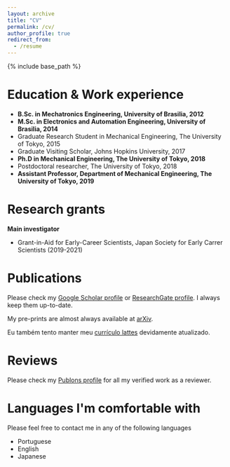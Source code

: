 ```yaml
---
layout: archive
title: "CV"
permalink: /cv/
author_profile: true
redirect_from:
  - /resume
---
```


{% include base_path %}

Education & Work experience
======
* **B.Sc. in Mechatronics Engineering, University of Brasilia, 2012**
* **M.Sc. in Electronics and Automation Engineering, University of Brasilia, 2014**
* Graduate Research Student in Mechanical Engineering, The University of Tokyo, 2015
* Graduate Visiting Scholar, Johns Hopkins University, 2017
* **Ph.D in Mechanical Engineering, The University of Tokyo, 2018**
* Postdoctoral researcher, The University of Tokyo, 2018
* **Assistant Professor, Department of Mechanical Engineering, The University of Tokyo, 2019**

Research grants
======
**Main investigator**
* Grant-in-Aid for Early-Career Scientists, Japan Society for Early Carrer Scientists (2019-2021)

Publications
======
Please check my [Google Scholar profile](https://scholar.google.com/citations?user=4yzonSsAAAAJ&hl) or [ResearchGate profile](https://www.researchgate.net/profile/Murilo_Marinho). I always keep them up-to-date.

My pre-prints are almost always available at [arXiv](https://arxiv.org/search/cs?searchtype=author&query=Marinho%2C+M+M).

Eu também tento manter meu [currículo lattes](http://buscatextual.cnpq.br/buscatextual/visualizacv.do?id=K4430927A9) devidamente atualizado.

Reviews
======
Please check my [Publons profile](https://publons.com/researcher/1488056/murilo-marques-marinho/) for all my verified work as a reviewer.

Languages I'm comfortable with
======
Please feel free to contact me in any of the following languages
* Portuguese
* English
* Japanese
